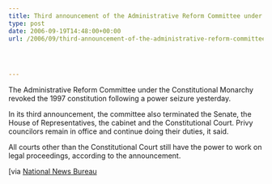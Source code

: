 ```yaml
---
title: Third announcement of the Administrative Reform Committee under the Constitutional Monarchy
type: post
date: 2006-09-19T14:48:00+00:00
url: /2006/09/third-announcement-of-the-administrative-reform-committee-under-the-constitutional-monarchy/




---
```

The Administrative Reform Committee under the Constitutional Monarchy revoked the 1997 constitution following a power seizure yesterday.

In its third announcement, the committee also terminated the Senate, the House of Representatives, the cabinet and the Constitutional Court. Privy councilors remain in office and continue doing their duties, it said.

All courts other than the Constitutional Court still have the power to work on legal proceedings, according to the announcement.

[via [National News Bureau][1]

 [1]: http://thainews.prd.go.th/newsenglish/
